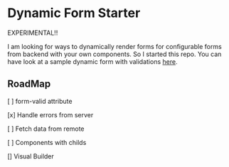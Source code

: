 # Dynamic Form Starter

EXPERIMENTAL!! 

I am looking for ways to dynamically render forms for configurable forms from backend with your own components. So I started this repo. You can have look at a sample dynamic form with validations [here](https://github.com/AhmetHuseyinDOK/vue-dynamic-form-starter/blob/main/src/App.vue).

## RoadMap

[ ] form-valid attribute

[x] Handle errors from server

[ ] Fetch data from remote

[ ] Components with childs

[] Visual Builder
